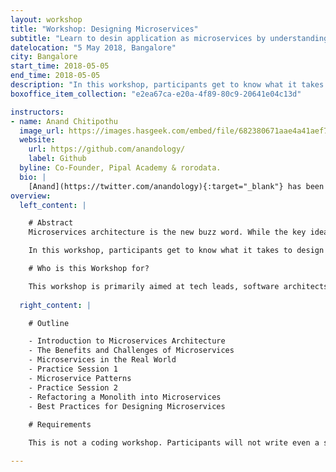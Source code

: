 ```yaml
---
layout: workshop
title: "Workshop: Designing Microservices"
subtitle: "Learn to desin application as microservices by understanding price and benefits of your investment"
datelocation: "5 May 2018, Bangalore"
city: Bangalore
start_time: 2018-05-05
end_time: 2018-05-05
description: "In this workshop, participants get to know what it takes to design an application as microservices, while clearly undertanding the price they are paying and the the benefits they are receiving. During the workshop, the participants will be divided into groups of 4/5 people and each group will discuss and design a non-trivial application as microservices."
boxoffice_item_collection: "e2ea67ca-e20a-4f89-80c9-20641e04c13d"

instructors:
- name: Anand Chitipothu 
  image_url: https://images.hasgeek.com/embed/file/682380671aae4a41aef7ca3e17a15005
  website:
    url: https://github.com/anandology/
    label: Github
  byline: Co-Founder, Pipal Academy & rorodata.
  bio: |
    [Anand](https://twitter.com/anandology){:target="_blank"} has been crafting beautiful software since a decade and half. He’s now building a data science platform, [rorodata](https://rorodata.com/){:target="_blank"}, which he recently co-founded. He regularly conducts advanced programming courses through [Pipal Academy](https://pipal.in/){:target="_blank"}. He is co-author of web.py, a micro web framework in Python. He has worked at Strand Life Sciences and Internet Archive.
overview:
  left_content: |

    # Abstract
    Microservices architecture is the new buzz word. While the key ideas like “modularity”, “separation of concerns”, “doing one thing well” etc. are well known guiding priciples from long time, the advent of containers and maturity in devops practices made it possible to build software applications as microservices.

    In this workshop, participants get to know what it takes to design an application as microservices, while clearly undertanding the price they are paying and the the benefits they are receiving. During the workshop, the participants will be divided into groups of 4/5 people and each group will discuss and design a non-trivial application as microservices.

    # Who is this Workshop for?

    This workshop is primarily aimed at tech leads, software architects and CTOs. It’ll also be useful for experienced software developers who have keen interest in microservices.
    
  right_content: |

    # Outline

    - Introduction to Microservices Architecture
    - The Benefits and Challenges of Microservices
    - Microservices in the Real World
    - Practice Session 1
    - Microservice Patterns
    - Practice Session 2
    - Refactoring a Monolith into Microservices
    - Best Practices for Designing Microservices
    
    # Requirements

    This is not a coding workshop. Participants will not write even a single line of code during the workshop. In fact, participants may not even bring their laptops, a pen and paper would suffice. 

---
```

